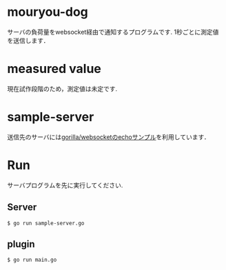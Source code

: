 # mouryou-dog

サーバの負荷量をwebsocket経由で通知するプログラムです.
1秒ごとに測定値を送信します．

# measured value

現在試作段階のため，測定値は未定です.

# sample-server

送信先のサーバには[gorilla/websocketのechoサンプル](https://github.com/gorilla/websocket/blob/master/examples/echo/server.go)を利用しています．

# Run

サーバプログラムを先に実行してください.

## Server

```
$ go run sample-server.go
```

## plugin

```
$ go run main.go
```
